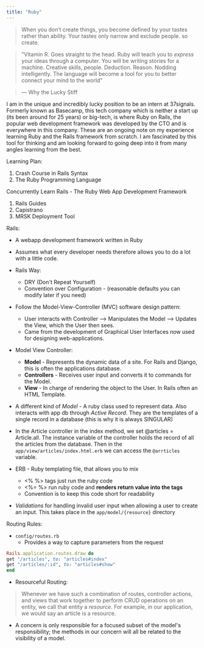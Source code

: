 ```yaml
---
title: "Ruby"
---
```


> When you don’t create things, you become defined by your tastes rather than ability. Your tastes only narrow and exclude people. so create.


> "Vitamin R. Goes straight to the head. Ruby will teach you to _express_ your ideas through a computer. You will be writing stories for a machine.
> Creative skills, people. Deduction. Reason. Nodding intelligently. The language will become a tool for you to better connect your mind to the world"

> — Why the Lucky Stiff


I am in the unique and incredibly lucky position to be an intern at 37signals. Formerly known as Basecamp, this tech company which is neither a start up (its been around for 25 years) or big-tech, is where Ruby on Rails, the popular web development framework was developed by the CTO and is everywhere in this company. These are an ongoing note on my experience learning Ruby and the Rails framework from scratch. I am fascinated by this tool for thinking and am looking forward to going deep into it from many angles learning from the best. 

Learning Plan:
1. Crash Course in Rails Syntax
2. The Ruby Programming Language

Concurrently Learn Rails - The Ruby Web App Development Framework
1. Rails Guides
2. Capistrano
3. MRSK Deployment Tool 

Rails:
- A webapp development framework written in Ruby
- Assumes what every developer needs therefore allows you to do a lot with a little code. 
- Rails Way:
	- DRY (Don't Repeat Yourself)
	- Convention over Configuration - (reasonable defaults you can modify later if you need)
- Follow the Model-View-Controller (MVC) software design pattern:
	- User interacts with Controller --> Manipulates the Model --> Updates the View, which the User then sees.
	- Came from the development of Graphical User Interfaces now used for designing web-applications. 

- Model View Controller:
	- **Model** - Represents the dynamic data of a site. For Rails and Django, this is often the applications database.
	- **Controllers**  - Receives user input and converts it to commands for the Model.
	- **View** - In charge of rendering the object to the User. In Rails often an HTML Template. 

- A different kind of *Model* - A ruby class used to represent data. Also interacts with app db through *Active Record.* They are the templates of a single record in a database (this is why it is always SINGULAR)

- In the Article controller in the index method, we set @articles = Article.all. The instance variable of the controller holds the record of all the articles from the database. Then in the `app/view/articles/index.html.erb` we can access the `@arrticles` variable.
- ERB - Ruby templating file, that allows you to mix 
	- <% %> tags just run the ruby code
	- <%= %> run ruby code and **renders return value into the tags**
	- Convention is to keep this code short for readability

- *Validations* for handling invalid user input when allowing a user to create an input. This takes place in the `app/model/{resource}` directory

Routing Rules:
- `config/routes.rb`
	- Provides a way to capture parameters from the request
```rb
Rails.application.routes.draw do
get "/articles", to: "articles#index"
get "/articles/:id", to: "articles#show"
end
```

- Resourceful Routing:
> Whenever we have such a combination of routes, controller actions, and views that work together to perform CRUD operations on an entity, we call that entity a _resource_. For example, in our application, we would say an article is a resource. 




- A concern is only responsible for a focused subset of the model's responsibility; the methods in our concern will all be related to the visibility of a model.
